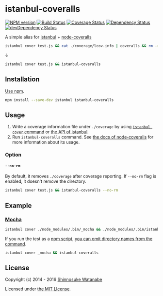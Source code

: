# istanbul-coveralls 

[![NPM version](https://img.shields.io/npm/v/istanbul-coveralls.svg)](https://www.npmjs.com/package/istanbul-coveralls)
[![Build Status](https://travis-ci.org/shinnn/istanbul-coveralls.svg?branch=master)](https://travis-ci.org/shinnn/istanbul-coveralls)
[![Coverage Status](https://img.shields.io/coveralls/shinnn/istanbul-coveralls.svg)](https://coveralls.io/r/shinnn/istanbul-coveralls?branch=master)
[![Dependency Status](https://david-dm.org/shinnn/istanbul-coveralls.svg)](https://david-dm.org/shinnn/istanbul-coveralls)
[![devDependency Status](https://david-dm.org/shinnn/istanbul-coveralls/dev-status.svg)](https://david-dm.org/shinnn/istanbul-coveralls#info=devDependencies)

A simple alias for [istanbul](https://github.com/gotwarlost/istanbul) + [node-coveralls](https://github.com/cainus/node-coveralls)

```sh
istanbul cover test.js && cat ./coverage/lcov.info | coveralls && rm -rf ./coverage
```

↓

```sh
istanbul cover test.js && istanbul-coveralls
```

## Installation

[Use npm](https://docs.npmjs.com/cli/install).

```sh
npm install --save-dev istanbul istanbul-coveralls
```

## Usage

1. Write a coverage information file under `./coverage` by using [`istanbul cover` command](https://github.com/gotwarlost/istanbul#the-cover-command) or [the API of istanbul](https://github.com/gotwarlost/istanbul#api).
2. Run `istanbul-coveralls` command. See [the docs of node-coveralls](https://github.com/cainus/node-coveralls#usage) for more information about its usage.

### Option

#### `--no-rm`

By default, it removes `./coverage` after coverage reporting. If `--no-rm` flag is enabled, it doesn't remove the directory.

```sh
istanbul cover test.js && istanbul-coveralls --no-rm
```

## Example

### [Mocha](http://mochajs.org/)

```sh
istanbul cover ./node_modules/.bin/_mocha && ./node_modules/.bin/istanbul-coveralls
```

If you run the test as a [npm script](https://docs.npmjs.com/misc/scripts), [you can omit directory names from the command](https://docs.npmjs.com/misc/scripts#path).

```sh
istanbul cover _mocha && istanbul-coveralls
```

## License

Copyright (c) 2014 - 2016 [Shinnosuke Watanabe](https://github.com/shinnn)

Licensed under [the MIT LIcense](./LICENSE).

